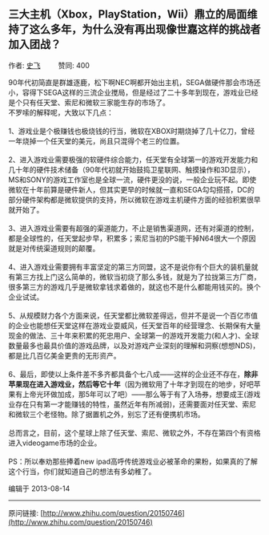 ## 三大主机（Xbox，PlayStation，Wii）鼎立的局面维持了这么多年，为什么没有再出现像世嘉这样的挑战者加入团战？

作者: [史飞](http://www.zhihu.com/people/burado)&nbsp;&nbsp;&nbsp;&nbsp;&nbsp;&nbsp;&nbsp;&nbsp; 赞同: 400


90年代初简直是群雄逐鹿，松下啊NEC啊都开始出主机，SEGA做硬件那会市场还小，容得下SEGA这样的三流企业搅局，但是经过了二十多年到现在，游戏业已经是个只有任天堂、索尼和微软三家能生存的市场了。<br>不罗嗦的解释呢，大致以下几点：<br><br>1、游戏业是个极赚钱也极烧钱的行当，微软在XBOX时期烧掉了几十亿刀，曾经一年烧掉一个任天堂的美元，尚且只混得个老三的位置。<br><br>2、进入游戏业需要极强的软硬件综合能力，任天堂有全球第一的游戏开发能力和几十年的硬件技术储备（90年代初就开始鼓捣卫星联网、触摸操作和3D显示），MS和SONY的游戏工作室也是全球一流，硬件更没的说，一般企业玩不起。即使微软在十年前算是硬件新人，但其实更早的时候就一直和SEGA勾勾搭搭，DC的部分硬件架构都是微软提供的支持，所以微软在游戏主机硬件方面的经验积累很早就开始了。<br><br>3、进入游戏业需要有超强的渠道能力，不止是销售渠道网，还有对渠道的控制，都是全球性的，任天堂起步早，积累多；索尼当初的PS能干掉N64很大一个原因就是对传统渠道规则的颠覆。<br><br>4、进入游戏业需要拥有丰富坚定的第三方同盟，这不是说你有个巨大的装机量就有第三方找上门这么简单的，微软当初烧了那么多钱，就是为了拉拢第三方厂商，很多第三方的游戏几乎是微软拿钱求着做的，就这也不是什么都能用钱买的。换个企业试试。<br><br>5、从规模财力各个方面来说，任天堂都比微软差得远，但并不是说一个百亿市值的企业也能想任天堂这样在游戏业耍威风，任天堂百年的经营理念、长期保有大量现金的做法、三十年来积累的死忠用户、全球第一的游戏开发能力(和人才)、全球数量最多也最具价值的游戏品牌，以及对游戏产业深刻的理解和洞察(想想NDS)，都是比几百亿美金更贵的无形资产。<br><br>6、最后，即使以上条件差不多齐都具备个七八成——这样的企业还不存在，<b>除非苹果现在进入游戏业，然后等它十年</b>（因为微软用了十年才到现在的地步，好吧苹果有上帝光环做加成，那5年可以了吧）——那么等于有了入场券，想要成王(游戏业存在只有第一才能赚钱的特性，虽然近年有所减弱)，还需要面对任天堂、索尼和微软三个老怪物。除了据置机之外，别忘了还有便携机市场。<br><br>总而言之，目前，这个星球上除了任天堂、索尼、微软之外，不存在第四个有资格进入videogame市场的企业。<br><br>PS：所以奉劝那些捧着new ipad高呼传统游戏业必被革命的果粉，如果真的了解这个行当，你们就知道自己的想法有多幼稚了。



编辑于 2013-08-14



---
原问链接: [http://www.zhihu.com/question/20150746](http://www.zhihu.com/question/20150746)